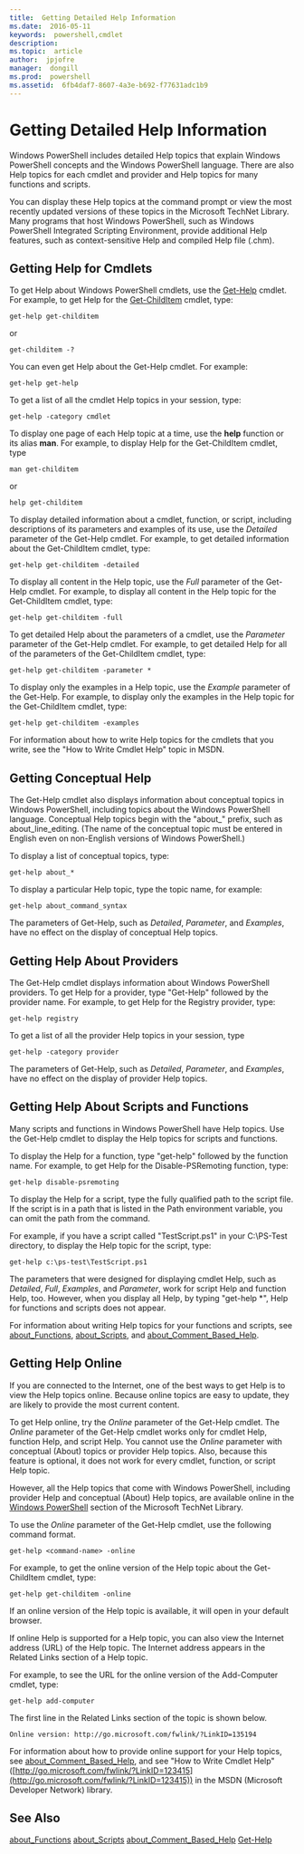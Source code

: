 ```yaml
---
title:  Getting Detailed Help Information
ms.date:  2016-05-11
keywords:  powershell,cmdlet
description:  
ms.topic:  article
author:  jpjofre
manager:  dongill
ms.prod:  powershell
ms.assetid:  6fb4daf7-8607-4a3e-b692-f77631adc1b9
---
```


# Getting Detailed Help Information
Windows PowerShell includes detailed Help topics that explain Windows PowerShell concepts and the Windows PowerShell language. There are also Help topics for each cmdlet and provider and Help topics for many functions and scripts.

You can display these Help topics at the command prompt or view the most recently updated versions of these topics in the Microsoft TechNet Library. Many programs that host Windows PowerShell, such as Windows PowerShell Integrated Scripting Environment, provide additional Help features, such as context\-sensitive Help and compiled Help file (.chm).

## Getting Help for Cmdlets
To get Help about Windows PowerShell cmdlets, use the [Get-Help](https://technet.microsoft.com/en-us/library/2d7fe1b4-0025-4580-a911-d81922dd6cd2) cmdlet. For example, to get Help for the [Get-ChildItem](https://technet.microsoft.com/en-us/library/4b270d63-c995-45b8-b5b4-3f8887efbfcc) cmdlet, type:

```
get-help get-childitem
```

or

```
get-childitem -?
```

You can even get Help about the Get\-Help cmdlet. For example:

```
get-help get-help
```

To get a list of all the cmdlet Help topics in your session, type:

```
get-help -category cmdlet
```

To display one page of each Help topic at a time, use the **help** function or its alias **man**. For example, to display Help for the Get\-ChildItem cmdlet, type

```
man get-childitem
```

or

```
help get-childitem
```

To display detailed information about a cmdlet, function, or script, including descriptions of its parameters and examples of its use, use the *Detailed* parameter of the Get\-Help cmdlet. For example, to get detailed information about the Get\-ChildItem cmdlet, type:

```
get-help get-childitem -detailed
```

To display all content in the Help topic, use the *Full* parameter of the Get\-Help cmdlet. For example, to display all content in the Help topic for the Get\-ChildItem cmdlet, type:

```
get-help get-childitem -full
```

To get detailed Help about the parameters of a cmdlet, use the *Parameter* parameter of the Get\-Help cmdlet. For example, to get detailed Help for all of the parameters of the Get\-ChildItem cmdlet, type:

```
get-help get-childitem -parameter *
```

To display only the examples in a Help topic, use the *Example* parameter of the Get\-Help. For example, to display only the examples in the Help topic for the Get\-ChildItem cmdlet, type:

```
get-help get-childitem -examples
```

For information about how to write Help topics for the cmdlets that you write, see the "How to Write Cmdlet Help" topic in MSDN.

## Getting Conceptual Help
The Get\-Help cmdlet also displays information about conceptual topics in Windows PowerShell, including topics about the Windows PowerShell language. Conceptual Help topics begin with the "about\_" prefix, such as about\_line\_editing. (The name of the conceptual topic must be entered in English even on non\-English versions of Windows PowerShell.)

To display a list of conceptual topics, type:

```
get-help about_*
```

To display a particular Help topic, type the topic name, for example:

```
get-help about_command_syntax
```

The parameters of Get\-Help, such as *Detailed*, *Parameter*, and *Examples*, have no effect on the display of conceptual Help topics.

## Getting Help About Providers
The Get\-Help cmdlet displays information about Windows PowerShell providers. To get Help for a provider, type "Get\-Help" followed by the provider name. For example, to get Help for the Registry provider, type:

```
get-help registry
```

To get a list of all the provider Help topics in your session, type

```
get-help -category provider
```

The parameters of Get\-Help, such as *Detailed*, *Parameter*, and *Examples*, have no effect on the display of provider Help topics.

## Getting Help About Scripts and Functions
Many scripts and functions in Windows PowerShell have Help topics. Use the Get\-Help cmdlet to display the Help topics for scripts and functions.

To display the Help for a function, type "get\-help" followed by the function name. For example, to get Help for the Disable\-PSRemoting function, type:

```
get-help disable-psremoting
```

To display the Help for a script, type the fully qualified path to the script file. If the script is in a path that is listed in the Path environment variable, you can omit the path from the command.

For example, if you have a script called "TestScript.ps1" in your C:\\PS\-Test directory, to display the Help topic for the script, type:

```
get-help c:\ps-test\TestScript.ps1
```

The parameters that were designed for displaying cmdlet Help, such as *Detailed*, *Full*, *Examples*, and *Parameter*, work for script Help and function Help, too. However, when you display all Help, by typing "get\-help \*", Help for functions and scripts does not appear.

For information about writing Help topics for your functions and scripts, see [about_Functions](https://technet.microsoft.com/en-us/library/61d40692-5300-4de9-a9b5-bae31815e105), [about_Scripts](https://technet.microsoft.com/en-us/library/7dc08334-dcfe-450b-b949-0554855623af), and [about_Comment_Based_Help](https://technet.microsoft.com/en-us/library/99a81ccc-21a0-49ec-a1b3-9efe2b4c0bbf).

## Getting Help Online
If you are connected to the Internet, one of the best ways to get Help is to view the Help topics online. Because online topics are easy to update, they are likely to provide the most current content.

To get Help online, try the *Online* parameter of the Get\-Help cmdlet. The *Online* parameter of the Get\-Help cmdlet works only for cmdlet Help, function Help, and script Help. You cannot use the *Online* parameter with conceptual (About) topics or provider Help topics. Also, because this feature is optional, it does not work for every cmdlet, function, or script Help topic.

However, all the Help topics that come with Windows PowerShell, including provider Help and conceptual (About) Help topics, are available online in the [Windows PowerShell](http://go.microsoft.com/fwlink/?LinkID=107116) section of the Microsoft TechNet Library.

To use the *Online* parameter of the Get\-Help cmdlet, use the following command format.

```
get-help <command-name> -online
```

For example, to get the online version of the Help topic about the Get\-ChildItem cmdlet, type:

```
get-help get-childitem -online
```

If an online version of the Help topic is available, it will open in your default browser.

If online Help is supported for a Help topic, you can also view the Internet address (URL) of the Help topic. The Internet address appears in the Related Links section of a Help topic.

For example, to see the URL for the online version of the Add\-Computer cmdlet, type:

```
get-help add-computer
```

The first line in the Related Links section of the topic is shown below.

```
Online version: http://go.microsoft.com/fwlink/?LinkID=135194
```

For information about how to provide online support for your Help topics, see [about_Comment_Based_Help](https://technet.microsoft.com/en-us/library/99a81ccc-21a0-49ec-a1b3-9efe2b4c0bbf), and see "How to Write Cmdlet Help" ([http://go.microsoft.com/fwlink/?LinkID=123415](http://go.microsoft.com/fwlink/?LinkID=123415)) in the MSDN (Microsoft Developer Network) library.

## See Also
[about_Functions](https://technet.microsoft.com/en-us/library/61d40692-5300-4de9-a9b5-bae31815e105)
[about_Scripts](https://technet.microsoft.com/en-us/library/7dc08334-dcfe-450b-b949-0554855623af)
[about_Comment_Based_Help](https://technet.microsoft.com/en-us/library/99a81ccc-21a0-49ec-a1b3-9efe2b4c0bbf)
[Get-Help](https://technet.microsoft.com/en-us/library/2d7fe1b4-0025-4580-a911-d81922dd6cd2)
